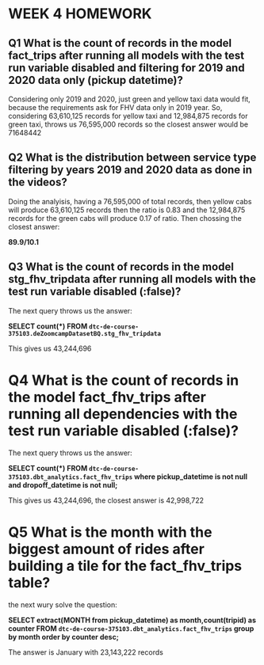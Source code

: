# WEEK 4 HOMEWORK

## Q1 What is the count of records in the model fact_trips after running all models with the test run variable disabled and filtering for 2019 and 2020 data only (pickup datetime)?

Considering only 2019 and 2020, just green and yellow taxi data would fit, because the requirements ask for FHV data only in 2019 year. So, considering 63,610,125 records for yellow taxi and 12,984,875 records for green taxi, throws us 76,595,000 records so the closest answer would be 71648442

## Q2 What is the distribution between service type filtering by years 2019 and 2020 data as done in the videos?

Doing the analyisis, having a 76,595,000 of total records, then yellow cabs will produce 63,610,125 records then the ratio is 0.83 and the 12,984,875 records for the green cabs will produce 0.17 of ratio. Then chossing the closest answer:

**89.9/10.1**


## Q3 What is the count of records in the model stg_fhv_tripdata after running all models with the test run variable disabled (:false)?

The next query throws us the answer:

**SELECT count(*)  FROM `dtc-de-course-375103.deZoomcampDatasetBQ.stg_fhv_tripdata`**

This gives us 43,244,696


# Q4 What is the count of records in the model fact_fhv_trips after running all dependencies with the test run variable disabled (:false)?

The next query throws us the answer:

**SELECT count(*) FROM `dtc-de-course-375103.dbt_analytics.fact_fhv_trips` where pickup_datetime is not null and dropoff_datetime is not null;**

This gives us 43,244,696, the closest answer is 42,998,722


# Q5 What is the month with the biggest amount of rides after building a tile for the fact_fhv_trips table?

the next wury solve the question:

**SELECT extract(MONTH from pickup_datetime) as month,count(tripid) as counter FROM `dtc-de-course-375103.dbt_analytics.fact_fhv_trips` group by month order by counter desc;**

The answer is January with 23,143,222 records


















